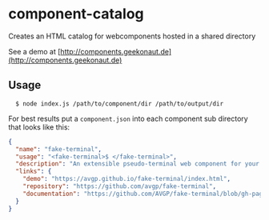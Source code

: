 component-catalog
=================

Creates an HTML catalog for webcomponents hosted in a shared directory

See a demo at [http://components.geekonaut.de](http://components.geekonaut.de)

Usage
-----

```shell
  $ node index.js /path/to/component/dir /path/to/output/dir
```

For best results put a `component.json` into each component sub directory that looks like this:

```json
{
  "name": "fake-terminal",
  "usage": "<fake-terminal>$ </fake-terminal>",
  "description": "An extensible pseudo-terminal web component for your website (or whatever you do in the browser), based on   terminal.js.",
  "links": {
    "demo": "https://avgp.github.io/fake-terminal/index.html",
    "repository": "https://github.com/avgp/fake-terminal",
    "documentation": "https://github.com/AVGP/fake-terminal/blob/gh-pages/README.md"
  }
}
```
